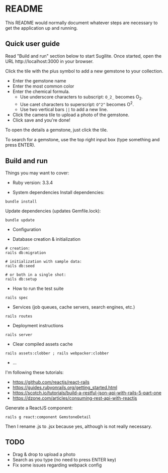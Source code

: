 # README

This README would normally document whatever steps are necessary to get the
application up and running.

## Quick user guide

Read "Build and run" section below to start Sugilite.
Once started, open the URL http://localhost:3000 in your browser.

Click the tile with the plus symbol to add a new gemstone to your collection.
 * Enter the gemstone name
 * Enter the most common color
 * Enter the chemical formula. 
   * Use underscore characters to subscript: `O_2_` becomes O<sub>2</sub>. 
   * Use caret characters to superscript: `O^2^` becomes O<sup>2</sup>. 
   * Use two vertical bars `||` to add a new line.
 * Click the camera tile to upload a photo of the gemstone.
 * Click save and you're done!

To open the details a gemstone, just click the tile.

To search for a gemstone, use the top right input box (type something and press ENTER).

## Build and run

Things you may want to cover:

* Ruby version: 3.3.4

* System dependencies
Install dependencies:
```shell
bundle install
```

Update dependencies (updates Gemfile.lock):
```shell
bundle update
```

* Configuration

* Database creation & initialization
```shell
# creation:
rails db:migration

# initialization with sample data:
rails db:seed

# or both in a single shot:
rails db:setup
```

* How to run the test suite
```shell
rails spec
```

* Services (job queues, cache servers, search engines, etc.)

```shell
rails routes
```

* Deployment instructions
```shell
rails server
```

* Clear compiled assets cache
```shell
rails assets:clobber ; rails webpacker:clobber
```


* ...


I'm following these tutorials:

* https://github.com/reactjs/react-rails
* https://guides.rubyonrails.org/getting_started.html
* https://scotch.io/tutorials/build-a-restful-json-api-with-rails-5-part-one
* https://dzone.com/articles/consuming-rest-api-with-reactjs


Generate a ReactJS component:

```shell
rails g react:component GemstoneDetail
```
Then I rename .js to .jsx because yes, although is not really necessary.


## TODO
* Drag & drop to upload a photo
* Search as you type (no need to press ENTER key)
* Fix some issues regarding webpack config

